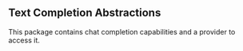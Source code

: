 ## Text Completion Abstractions

This package contains chat completion capabilities and a provider to access it.